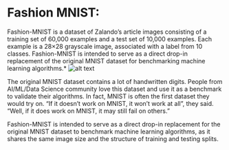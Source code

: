 # Fashion MNIST:
Fashion-MNIST is a dataset of Zalando’s article images consisting of a training set of 60,000 examples and a test set of 10,000 examples. Each example is a 28×28 grayscale image, associated with a label from 10 classes. Fashion-MNIST is intended to serve as a direct drop-in replacement of the original MNIST dataset for benchmarking machine learning algorithms.\*
![alt text](https://s3-eu-central-1.amazonaws.com/zalando-wp-zalando-research-production/2017/08/fashion-mnist-sprite.png)

The original MNIST dataset contains a lot of handwritten digits. People from AI/ML/Data Science community love this dataset and use it as a benchmark to validate their algorithms. In fact, MNIST is often the first dataset they would try on. “If it doesn’t work on MNIST, it won’t work at all”, they said. “Well, if it does work on MNIST, it may still fail on others.”

Fashion-MNIST is intended to serve as a direct drop-in replacement for the original MNIST dataset to benchmark machine learning algorithms, as it shares the same image size and the structure of training and testing splits.

